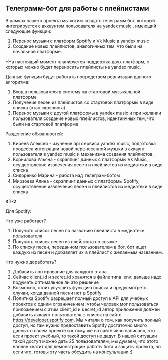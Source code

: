 ## **Телеграмм-бот для работы с плейлистами**

В рамках нашего проекта мы хотим создать телеграмм бот, который интегрируется с аккаунтом пользователя на yandex music , имеющий следующие функции:
1. Перенос музыки c платформ Spotify и Vk Music в yandex music
2. Создание новых плейлистов, аналогичных тем, что были на начальной платформе. 

*На настоящий момент планируется поддержка двух платформ, с которых можно будет переносить плейлисты на yandex music.

Данные функции будут работать посредством реализации данного алгоритма:

1. Вход в пользователя в систему на стартовой музыкальной платформе
2. Получение песен из плейлистов со стартовой платформы в виде списка (этап скрэпинга).
3. Перенос музыки с другой платформы в yandex music и при желании пользователя создание новых плейлистов, идентиичных тем, что были на стартовой платформе


Разделение обязанностей:
1. Киреев Алексей - изучение api сервиса yandex music, подготовка процесса интеграции новой перенесенной музыки в аккаунт пользователя в yandex music и механизма создания плейлистов.
2. Корнилова Ульяна - скрэппинг данных с платформы Vk Music, осуществление извлечения песен и плейлистов из медиатеки в виде списка
3. Сидоренко Марина - работа над телеграм-ботом
4. Мирзоева Алина - скрэппинг данных с платформы Spotify, осуществление извлечения песен и плейлистов из медиатеки в виде списка


**КТ-2**

Для Spotify:

Что уже работает?

 1. Получить список песен по названию плейлиста в медиатеке пользователя
 2. Получить список песен из плейлиста по ссылке
 3. По списку песен, переданном пользователем в бот, бот ищет каждую из песен и добавляет их в плейлист с желаемым названием.

Что нужно доработать?

 1. Добавить логгирование для каждого этапа
 2. Сейчас client_id и secret_id хранятся в файле типа .env: дальше надо подумать оптимальное ли это решение
 3. Возможно, стоит улучшить функцию поиска и предусмотреть случаи, когда данной песни нет в Spotify
 4. Политика Spotify разрешает полный доступ к API для учебных проектов с одним ограничением: чтобы человек мог пользоваться приложением с этим client_id и secret_id автор приложения должен добавить аккаунт пользователя в список на сайте https://developer.spotify.com. Мы читали о том, как получить полный доступ, но там нужно предоставить Spotify достаточно много данных о своем проекте и к тому же на сайте явно написано, что если проект учебный, то такой доступ не дадут. В нашей ситуации такой доступ  можно дать 25 пользователям, мы думаем, что этого вполне хватит для демонстрации работы бота и защиты проекта, но если что, готовы эту часть обсудить на консультации :)
